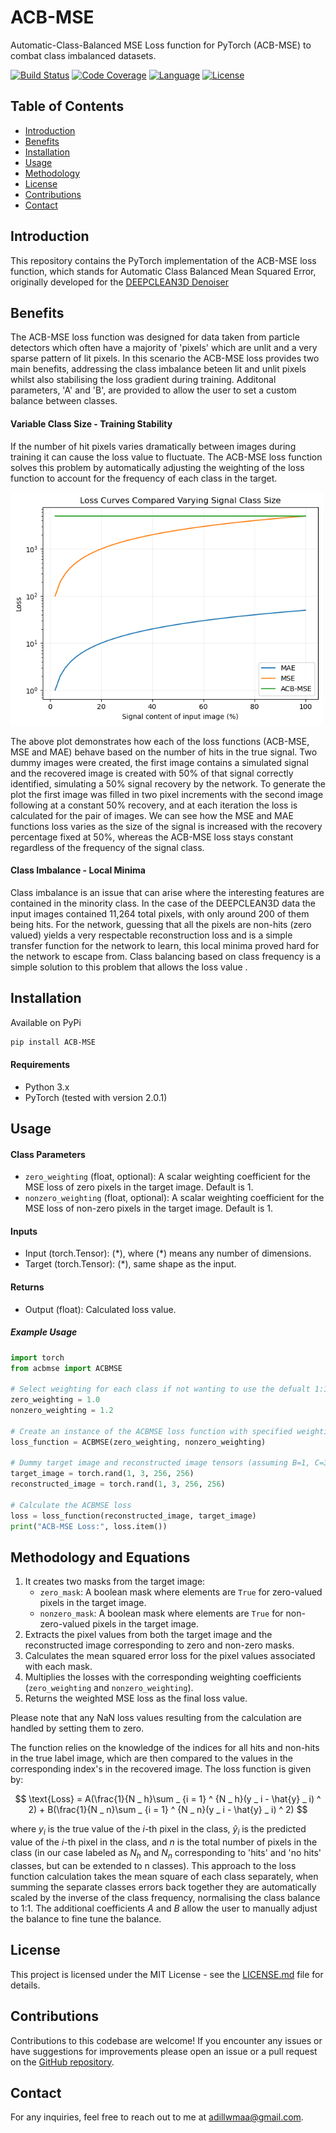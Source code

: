 # ACB-MSE
Automatic-Class-Balanced MSE Loss function for PyTorch (ACB-MSE) to combat class imbalanced datasets. 

[![Build Status](https://img.shields.io/travis/username/repo.svg)](https://travis-ci.org/Adillwma/ACB-MSE)
[![Code Coverage](https://img.shields.io/codecov/c/github/username/repo.svg)](https://codecov.io/gh/Adillwma/ACB-MSE)
[![Language](https://img.shields.io/badge/language-Python-blue.svg)](https://www.python.org/)
[![License](https://img.shields.io/badge/license-MIT-brightgreen.svg)](https://opensource.org/licenses/MIT)

## Table of Contents
- [Introduction](#introduction)
- [Benefits](#benefits)
- [Installation](#installation)
- [Usage](#usage)
- [Methodology](#methodology)
- [License](#license)
- [Contributions](#contributions)
- [Contact](#contact)

## Introduction 
This repository contains the PyTorch implementation of the ACB-MSE loss function, which stands for Automatic Class Balanced Mean Squared Error, originally developed for the [DEEPCLEAN3D Denoiser](https://github.com/Adillwma/DeepClean-Noise-Suppression-for-LHC-B-Torch-Detector)

## Benefits
The ACB-MSE loss function was designed for data taken from particle detectors which often have a majority of 'pixels' which are unlit and a very sparse pattern of lit pixels. In this scenario the ACB-MSE loss provides two main benefits, addressing the class imbalance beteen lit and unlit pixels whilst also stabilising the loss gradient during training. Additonal parameters, 'A' and 'B', are provided to allow the user to set a custom balance between classes.

#### Variable Class Size - Training Stability
If the number of hit pixels varies dramatically between images during training it can cause the loss value to fluctuate. The ACB-MSE loss function solves this problem by automatically adjusting the weighting of the loss function to account for the frequency of each class in the target. 

<img src="Images/loss_curve_1.png" alt="Alternative Text" width="500">


The above plot demonstrates how each of the loss functions (ACB-MSE, MSE and MAE) behave based on the number of hits in the true signal. Two dummy images were created, the first image contains a simulated signal and the recovered image is created with 50% of that signal correctly identified, simulating a 50% signal recovery by the network. To generate the plot the first image was filled in two pixel increments with the second image following at a constant 50% recovery, and at each iteration the loss is calculated for the pair of images. We can see how the MSE and MAE functions loss varies as the size of the signal is increased with the recovery percentage fixed at 50%, whereas the ACB-MSE loss stays constant regardless of the frequency of the signal class.

#### Class Imbalance - Local Minima
Class imbalance is an issue that can arise where the interesting features are contained in the minority class. In the case of the DEEPCLEAN3D data the input images contained 11,264 total pixels, with only around 200 of them being hits. For the network, guessing that all the pixels are non-hits (zero valued) yields a very respectable reconstruction loss and is a simple transfer function for the network to learn, this local minima proved hard for the network to escape from. Class balancing based on class frequency is a simple solution to this problem that allows the loss value .


## Installation
Available on PyPi
```bash
pip install ACB-MSE
```

#### Requirements
- Python 3.x
- PyTorch (tested with version 2.0.1)



## Usage
#### Class Parameters
- `zero_weighting` (float, optional): A scalar weighting coefficient for the MSE loss of zero pixels in the target image. Default is 1.
- `nonzero_weighting` (float, optional): A scalar weighting coefficient for the MSE loss of non-zero pixels in the target image. Default is 1.

#### Inputs
   - Input (torch.Tensor): $(*)$, where $(*)$ means any number of dimensions.
   - Target (torch.Tensor): $(*)$, same shape as the input.

#### Returns
- Output (float): Calculated loss value.


##### Example Usage
```python
import torch
from acbmse import ACBMSE

# Select weighting for each class if not wanting to use the defualt 1:1 weighting
zero_weighting = 1.0
nonzero_weighting = 1.2

# Create an instance of the ACBMSE loss function with specified weighting coefficients
loss_function = ACBMSE(zero_weighting, nonzero_weighting)

# Dummy target image and reconstructed image tensors (assuming B=1, C=3, H=256, W=256)
target_image = torch.rand(1, 3, 256, 256)
reconstructed_image = torch.rand(1, 3, 256, 256)

# Calculate the ACBMSE loss
loss = loss_function(reconstructed_image, target_image)
print("ACB-MSE Loss:", loss.item())
```


## Methodology and Equations
1. It creates two masks from the target image:
   - `zero_mask`: A boolean mask where elements are `True` for zero-valued pixels in the target image.
   - `nonzero_mask`: A boolean mask where elements are `True` for non-zero-valued pixels in the target image.
2. Extracts the pixel values from both the target image and the reconstructed image corresponding to zero and non-zero masks.
3. Calculates the mean squared error loss for the pixel values associated with each mask.
4. Multiplies the losses with the corresponding weighting coefficients (`zero_weighting` and `nonzero_weighting`).
5. Returns the weighted MSE loss as the final loss value.

Please note that any NaN loss values resulting from the calculation are handled by setting them to zero.

The function relies on the knowledge of the indices for all hits and non-hits in the true label image, which are then compared to the values in the corresponding index's in the recovered image. The loss function is given by:

$$ \text{Loss} = A(\frac{1}{N _ h}\sum _ {i = 1} ^ {N _ h}(y _ i - \hat{y} _ i) ^ 2) + B(\frac{1}{N _ n}\sum _ {i = 1} ^ {N _ n}(y _ i - \hat{y} _ i) ^ 2) $$


where $y_i$ is the true value of the $i$-th pixel in the class, $\hat{y}_i$ is the predicted value of the $i$-th pixel in the class, and $n$ is the total number of pixels in the class (in our case labeled as $N_h$ and $N_n$ corresponding to 'hits' and 'no hits' classes, but can be extended to n classes). This approach to the loss function calculation takes the mean square of each class separately, when summing the separate classes errors back together they are automatically scaled by the inverse of the class frequency, normalising the class balance to 1:1. The additional coefficients $A$ and $B$ allow the user to manually adjust the balance to fine tune the balance.



## License
This project is licensed under the MIT License - see the [LICENSE.md](LICENSE.md) file for details.

## Contributions
Contributions to this codebase are welcome! If you encounter any issues or have suggestions for improvements please open an issue or a pull request on the [GitHub repository](https://github.com/Adillwma/ACB-MSE).

## Contact
For any inquiries, feel free to reach out to me at adillwmaa@gmail.com.















